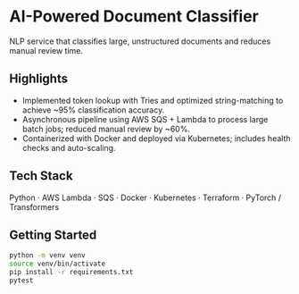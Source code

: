 # AI-Powered Document Classifier

NLP service that classifies large, unstructured documents and reduces manual review time.

## Highlights
- Implemented token lookup with Tries and optimized string-matching to achieve ~95% classification accuracy.
- Asynchronous pipeline using AWS SQS + Lambda to process large batch jobs; reduced manual review by ~60%.
- Containerized with Docker and deployed via Kubernetes; includes health checks and auto-scaling.

## Tech Stack
Python · AWS Lambda · SQS · Docker · Kubernetes · Terraform · PyTorch / Transformers

## Getting Started
```bash
python -m venv venv
source venv/bin/activate
pip install -r requirements.txt
pytest
